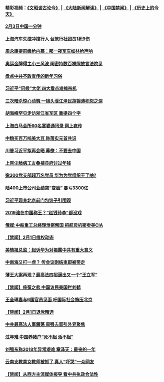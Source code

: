 #### 精彩视频：[《文昭谈古论今》](https://github.com/gfw-breaker/wenzhao/blob/master/README.md?t=02031558) | [《大陆新闻解读》](https://github.com/gfw-breaker/ntdtv-comedy/blob/master/README.md?t=02031558) | [《中国禁闻》](https://github.com/gfw-breaker/ntdtv-news/blob/master/README.md?t=02031558) | [《历史上的今天》](https://github.com/gfw-breaker/today-in-history/blob/master/README.md?t=02031558) 

#### [2月3日中国一分钟](../pages/prog204/a102503837.md?t=02031558) 

#### [上海汽车失控冲撞行人 台旅行社团员1死9伤](../pages/prog204/a102503753.md?t=02031558) 

#### [周永康提前缴枪内幕：那一夜军车如林枪声响](../pages/prog204/a102503611.md?t=02031558) 

#### [奥运金牌得主小三风波 闺密持数百裸照放言法院见](../pages/prog204/a102503607.md?t=02031558) 

#### [盘点中共不敢宣传的新年习俗](../pages/prog204/a102503575.md?t=02031558) 

#### [习近平“问候”大佬 四大看点难掩杀机](../pages/prog204/a102503556.md?t=02031558) 

#### [三次暗杀惊心动魄 一镜头泄江泽民胡锦涛积怨之深](../pages/prog204/a102502839.md?t=02031558) 

#### [胡海峰罕见走访浙江省军区 重提四个字](../pages/prog204/a102503505.md?t=02031558) 

#### [上海白马会所60名富婆通讯录  网上疯传](../pages/prog204/a102503478.md?t=02031558) 

#### [中粮买百万吨美大豆 称落实元首共识](../pages/prog204/a102503396.md?t=02031558) 

#### [川普习近平拟再会晤 幕僚：不要去中国](../pages/prog204/a102503340.md?t=02031558) 

#### [上百尘肺病工友桑植县府讨过年钱](../pages/prog204/a102503280.md?t=02031558) 


#### [逾300党支部超万名党员 华为为党组织干了啥?](../pages/prog204/a102503232.md?t=02031558) 

#### [陆400上市公司业绩突“变脸” 暴亏3300亿](../pages/prog204/a102502978.md?t=02031558) 

#### [习近平现身北京前门包饺子引围观](../pages/prog204/a102502913.md?t=02031558) 

#### [2019谁在中国称王？“赵钱孙李”都没戏](../pages/prog204/a102502853.md?t=02031558) 

#### [俄媒:中船重工总经理泄密叛国 把航母机密卖美CIA](../pages/prog204/a102502788.md?t=02031558) 

#### [【禁闻】2月1日维权动态](../pages/prog204/a102502792.md?t=02031558) 

#### [美情报总监：起诉华为对揭露中共有重大意义](../pages/prog204/a102502775.md?t=02031558) 

#### [中南海又打一虎？ 传会议刚结束即被带走](../pages/prog204/a102502755.md?t=02031558) 

#### [薄王大案再现？最高法四招逼出又一个“王立军”](../pages/prog204/a102502716.md?t=02031558) 

#### [【禁闻】伸冤之悲 中国访民美国拦刘鹤](../pages/prog204/a102502743.md?t=02031558) 

#### [王全璋妻与6国官员见面 吁国际社会施压北京](../pages/prog204/a102502714.md?t=02031558) 

#### [【禁闻】2月1日退党精选](../pages/prog204/a102502734.md?t=02031558) 

#### [中共最高法人事震荡 周强去留引外界聚焦](../pages/prog204/a102502704.md?t=02031558) 

#### [过年难 中国养猪户“死不起 活不起”](../pages/prog204/a102502297.md?t=02031558) 

#### [刘强东称2018年异常艰难 章泽天：最丧的一年](../pages/prog204/a102502644.md?t=02031558) 

#### [云南支教美女教师被抓了 真人“吓哭”一众网友](../pages/prog204/a102502584.md?t=02031558) 

#### [【禁闻】从西方主流媒体报导 看中共执政合法性](../pages/prog204/a102502567.md?t=02031558) 

